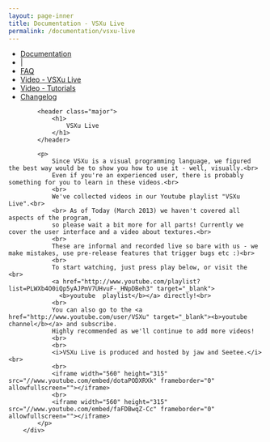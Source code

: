 ```yaml
---
layout: page-inner
title: Documentation - VSXu Live
permalink: /documentation/vsxu-live
---
```

<div id="main" class="alt">
    <section id="one">
        <div class="inner">
            <ul class="actions horizontal">
                <li>
                    <a href="/documentation" class="button">
                        Documentation
                    </a>
                </li>
                <li>|</li>
                <li>
                    <a href="/documentation/faq" class="button">
                        FAQ
                    </a>
                </li>
                <li>
                    <a href="/documentation/vsxu-live" class="button special">
                        Video - VSXu Live
                    </a>
                </li>
                <li>
                    <a href="/documentation/video-tutorials" class="button">
                        Video - Tutorials
                    </a>
                </li>
                <li>
                    <a href="/documentation/changelog" class="button">
                        Changelog
                    </a>
                </li>
            </ul>
            
            <header class="major">
                <h1>
                    VSXu Live
                </h1>
            </header>
              
            <p>
                Since VSXu is a visual programming language, we figured the best way would be to show you how to use it - well, visually.<br>
                Even if you're an experienced user, there is probably something for you to learn in these videos.<br>
                <br>
                We've collected videos in our Youtube playlist "VSXu Live".<br>
                <br> As of Today (March 2013) we haven't covered all aspects of the program,
                so please wait a bit more for all parts! Currently we cover the user interface and a video about textures.<br>
                <br>
                These are informal and recorded live so bare with us - we make mistakes, use pre-release features that trigger bugs etc :)<br>
                <br>
                To start watching, just press play below, or visit the <br>
                <a href="http://www.youtube.com/playlist?list=PLWXb4O0iQp5yAJPmV7UHvuF-_HNpDBeh3" target="_blank">
                  <b>youtube  playlist</b></a> directly!<br>
                <br>
                You can also go to the <a href="http://www.youtube.com/user/VSXu" target="_blank"><b>youtube channel</b></a> and subscribe.
                Highly recommended as we'll continue to add more videos!
                <br>
                <br>
                <i>VSXu Live is produced and hosted by jaw and Seetee.</i><br>
                <br>
                <iframe width="560" height="315" src="//www.youtube.com/embed/dotaPODXRXk" frameborder="0" allowfullscreen=""></iframe>
                <br>
                <iframe width="560" height="315" src="//www.youtube.com/embed/faFDBwqZ-Cc" frameborder="0" allowfullscreen=""></iframe>
            </p>      
        </div>
  </section>
</div>
